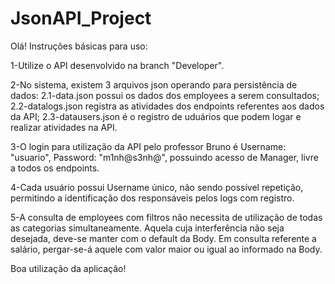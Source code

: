 # JsonAPI_Project

Olá! Instruções básicas para uso:

1-Utilize o API desenvolvido na branch "Developer".

2-No sistema, existem 3 arquivos json operando para persistência de dados: 2.1-data.json possui os dados dos employees a serem consultados; 2.2-datalogs.json registra as atividades dos endpoints referentes aos dados da API; 2.3-datausers.json é o registro de uduários que podem logar e realizar atividades na API.

3-O login para utilização da API pelo professor Bruno é Username: "usuario", Password: "m1nh@s3nh@", possuindo acesso de Manager, livre a todos os endpoints.

4-Cada usuário possui Username único, não sendo possível repetição, permitindo a identificação dos responsáveis pelos logs com registro.

5-A consulta de employees com filtros não necessita de utilização de todas as categorias simultaneamente. Aquela cuja interferência não seja desejada, deve-se manter com o default da Body. Em consulta referente a salário, pergar-se-á aquele com valor maior ou igual ao informado na Body.

Boa utilização da aplicação!
